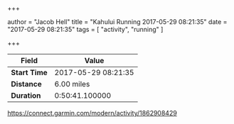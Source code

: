 +++

author = "Jacob Hell"
title = "Kahului Running 2017-05-29 08:21:35"
date = "2017-05-29 08:21:35"
tags = [
    "activity", "running"
]

+++

<!--more-->

|Field  |Value  |
|--- | --- |
|**Start Time**|2017-05-29 08:21:35|
|**Distance**|6.00 miles|
|**Duration**|0:50:41.100000|

https://connect.garmin.com/modern/activity/1862908429